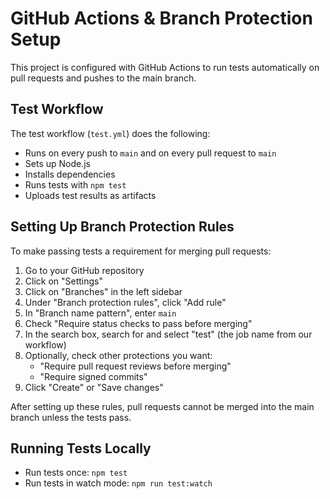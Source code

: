# GitHub Actions & Branch Protection Setup

This project is configured with GitHub Actions to run tests automatically on pull requests and pushes to the main branch.

## Test Workflow

The test workflow (`test.yml`) does the following:
- Runs on every push to `main` and on every pull request to `main`
- Sets up Node.js
- Installs dependencies
- Runs tests with `npm test`
- Uploads test results as artifacts

## Setting Up Branch Protection Rules

To make passing tests a requirement for merging pull requests:

1. Go to your GitHub repository
2. Click on "Settings"
3. Click on "Branches" in the left sidebar
4. Under "Branch protection rules", click "Add rule"
5. In "Branch name pattern", enter `main`
6. Check "Require status checks to pass before merging"
7. In the search box, search for and select "test" (the job name from our workflow)
8. Optionally, check other protections you want:
   - "Require pull request reviews before merging"
   - "Require signed commits"
9. Click "Create" or "Save changes"

After setting up these rules, pull requests cannot be merged into the main branch unless the tests pass.

## Running Tests Locally

- Run tests once: `npm test`
- Run tests in watch mode: `npm run test:watch`
